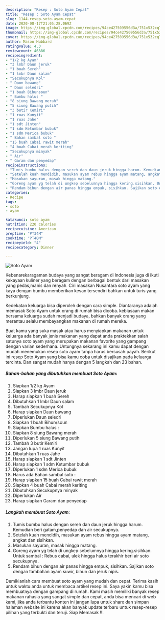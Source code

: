 ```yaml
---
description: "Resep : Soto Ayam Cepat"
title: "Resep : Soto Ayam Cepat"
slug: 1144-resep-soto-ayam-cepat
date: 2020-08-17T21:05:28.069Z
image: https://img-global.cpcdn.com/recipes/94ce427509556d3a/751x532cq70/soto-ayam-foto-resep-utama.jpg
thumbnail: https://img-global.cpcdn.com/recipes/94ce427509556d3a/751x532cq70/soto-ayam-foto-resep-utama.jpg
cover: https://img-global.cpcdn.com/recipes/94ce427509556d3a/751x532cq70/soto-ayam-foto-resep-utama.jpg
author: Mason Hubbard
ratingvalue: 4.3
reviewcount: 46386
recipeingredient:
- "1/2 kg Ayam"
- "3 lmbr Daun jeruk"
- "1 buah Sereh"
- "1 lmbr Daun salam"
- "Secukupnya Kol"
- " Daun bawang"
- " Daun seledri"
- "1 buah Bihunsoun"
- " Bumbu halus "
- "8 siung Bawang merah"
- "5 siung Bawang putih"
- "3 butir Kemiri"
- "1 ruas Kunyit"
- "1 ruas Jahe"
- "1 sdt Jinten"
- "1 sdm Ketumbar bubuk"
- "1 sdm Merica bubuk"
- " Bahan sambal soto "
- "15 buah Cabai rawit merah"
- "4 buah Cabai merah keriting"
- "Secukupnya minyak"
- " Air"
- " Garam dan penyedap"
recipeinstructions:
- "Tumis bumbu halus dengan sereh dan daun jeruk hingga harum. Kemudian beri gatam,penyedap dan air secukupnya."
- "Setelah kuah mendidih, masukan ayam rebus hingga ayam matang, angkat dan sisihkan."
- "Masukan sayuran, masak hingga matang."
- "Goreng ayam yg telah di ungkep sebelumnya hingga kering.sisihkan. Untuk sambal : Rebus cabai, ulek hingga halus terakhir beri air soto secukupnya."
- "Rendam bihun dengan air panas hingga empuk, sisihkan. Sajikan soto dengan tambahan ayam suwir, bihun dan jeruk nipis."
categories:
- Recipe
tags:
- soto
- ayam

katakunci: soto ayam 
nutrition: 220 calories
recipecuisine: American
preptime: "PT34M"
cooktime: "PT40M"
recipeyield: "4"
recipecategory: Dinner

---
```



![Soto Ayam](https://img-global.cpcdn.com/recipes/94ce427509556d3a/751x532cq70/soto-ayam-foto-resep-utama.jpg)

Kebenarekaragaman budaya yang sangat beragam di Indonesia juga di ikuti kekayaan kuliner yang beragam dengan berbagai bentuk dari masakan yang pedas,manis dan renyah. Ciri masakan Nusantara soto ayam yang kaya dengan bumbu memberikan kesan tersendiri bahkan untuk turis yang berkunjung.


Kedekatan keluarga bisa diperoleh dengan cara simple. Diantaranya adalah memasak Soto Ayam untuk orang di rumah bisa dicoba. kebiasaan makan bersama keluarga sudah menjadi budaya, bahkan banyak orang yang merantau selalu membayangkan makanan di rumah mereka.



Buat kamu yang suka masak atau harus menyiapkan makanan untuk keluarga ada banyak jenis makanan yang dapat anda praktekkan salah satunya soto ayam yang merupakan makanan favorite yang gampang dengan varian sederhana. Untungnya sekarang ini kamu dapat dengan mudah menemukan resep soto ayam tanpa harus bersusah payah.
Berikut ini resep Soto Ayam yang bisa kamu coba untuk disajikan pada keluarga tercinta. Dan sangat mudah hanya dengan 5 langkah dan 23 bahan.


<!--inarticleads1-->

##### Bahan-bahan yang dibutuhkan membuat Soto Ayam:

1. Siapkan 1/2 kg Ayam
1. Siapkan 3 lmbr Daun jeruk
1. Harap siapkan 1 buah Sereh
1. Dibutuhkan 1 lmbr Daun salam
1. Tambah Secukupnya Kol
1. Harap siapkan  Daun bawang
1. Diperlukan  Daun seledri
1. Siapkan 1 buah Bihun/soun
1. Siapkan  Bumbu halus :
1. Siapkan 8 siung Bawang merah
1. Diperlukan 5 siung Bawang putih
1. Tambah 3 butir Kemiri
1. Jangan lupa 1 ruas Kunyit
1. Dibutuhkan 1 ruas Jahe
1. Harap siapkan 1 sdt Jinten
1. Harap siapkan 1 sdm Ketumbar bubuk
1. Diperlukan 1 sdm Merica bubuk
1. Harus ada  Bahan sambal soto :
1. Harap siapkan 15 buah Cabai rawit merah
1. Siapkan 4 buah Cabai merah keriting
1. Dibutuhkan Secukupnya minyak
1. Diperlukan  Air
1. Harap siapkan  Garam dan penyedap




<!--inarticleads2-->

##### Langkah membuat  Soto Ayam:

1. Tumis bumbu halus dengan sereh dan daun jeruk hingga harum. Kemudian beri gatam,penyedap dan air secukupnya.
1. Setelah kuah mendidih, masukan ayam rebus hingga ayam matang, angkat dan sisihkan.
1. Masukan sayuran, masak hingga matang.
1. Goreng ayam yg telah di ungkep sebelumnya hingga kering.sisihkan. Untuk sambal : Rebus cabai, ulek hingga halus terakhir beri air soto secukupnya.
1. Rendam bihun dengan air panas hingga empuk, sisihkan. Sajikan soto dengan tambahan ayam suwir, bihun dan jeruk nipis.




Demikianlah cara membuat soto ayam yang mudah dan cepat. Terima kasih untuk waktu anda untuk membaca artikel resep ini. Saya yakin kamu bisa membuatnya dengan gampang di rumah. Kami masih memiliki banyak resep makanan rahasia yang sangat simple dan cepat, anda bisa mencari di web kami, jika anda terbantu konten ini jangan lupa untuk share dan simpan halaman website ini karena akan banyak update terbaru untuk resep-resep pilihan yang terbukti dan teruji. Siap Memasak !!. 
